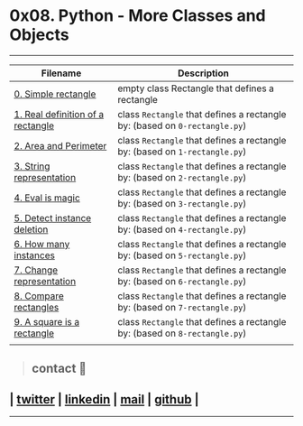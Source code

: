# 0x08. Python - More Classes and Objects

---
| **Filename** | **Description** |
|---|---|
| [0. Simple rectangle](./0-rectangle.py) | empty class Rectangle that defines a rectangle  |
| [1. Real definition of a rectangle](./1-rectangle.py) | class `Rectangle` that defines a rectangle by: (based on `0-rectangle.py`)  |
| [2. Area and Perimeter](./2-rectangle.py) | class `Rectangle` that defines a rectangle by: (based on `1-rectangle.py`)  |
| [3. String representation](./3-rectangle.py) |  class `Rectangle` that defines a rectangle by: (based on `2-rectangle.py`) |
| [4. Eval is magic](./4-rectangle.py) | class `Rectangle` that defines a rectangle by: (based on `3-rectangle.py`)  |
| [5. Detect instance deletion](./5-rectangle.py) | class `Rectangle` that defines a rectangle by: (based on `4-rectangle.py`)  |
| [6. How many instances](./6-rectangle.py) | class `Rectangle` that defines a rectangle by: (based on `5-rectangle.py`)  |
| [7. Change representation](./7-rectangle.py) | class `Rectangle` that defines a rectangle by: (based on `6-rectangle.py`)  |
| [8. Compare rectangles](./8-rectangle.py) | class `Rectangle` that defines a rectangle by: (based on `7-rectangle.py`)  |
| [9. A square is a rectangle](./9-rectangle.py) | class `Rectangle` that defines a rectangle by: (based on `8-rectangle.py`)  |
|   |   |

> ## contact 💬

## | [twitter](https://twitter.com/RICARDO1470) | [linkedin](https://www.linkedin.com/in/ricardo-alfonso-camayo/) | [mail](1466@holbertonschool.com) | [github](https://github.com/ricardo1470/README/blob/master/README.md) |

---

